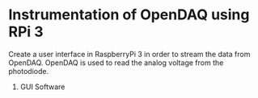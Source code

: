 # Instrumentation of OpenDAQ using RPi 3
Create a user interface in RaspberryPi 3 in order to stream the data from OpenDAQ. OpenDAQ is used to read the analog voltage from the photodiode.

1. GUI Software
